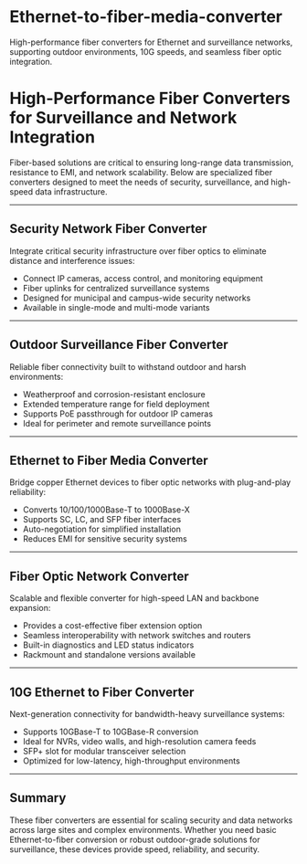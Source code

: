 # Ethernet-to-fiber-media-converter
High-performance fiber converters for Ethernet and surveillance networks, supporting outdoor environments, 10G speeds, and seamless fiber optic integration.

# High-Performance Fiber Converters for Surveillance and Network Integration

Fiber-based solutions are critical to ensuring long-range data transmission, resistance to EMI, and network scalability. Below are specialized fiber converters designed to meet the needs of security, surveillance, and high-speed data infrastructure.

---

## Security Network Fiber Converter

Integrate critical security infrastructure over fiber optics to eliminate distance and interference issues:

- Connect IP cameras, access control, and monitoring equipment  
- Fiber uplinks for centralized surveillance systems  
- Designed for municipal and campus-wide security networks  
- Available in single-mode and multi-mode variants  

---

## Outdoor Surveillance Fiber Converter

Reliable fiber connectivity built to withstand outdoor and harsh environments:

- Weatherproof and corrosion-resistant enclosure  
- Extended temperature range for field deployment  
- Supports PoE passthrough for outdoor IP cameras  
- Ideal for perimeter and remote surveillance points  

---

## Ethernet to Fiber Media Converter

Bridge copper Ethernet devices to fiber optic networks with plug-and-play reliability:

- Converts 10/100/1000Base-T to 1000Base-X  
- Supports SC, LC, and SFP fiber interfaces  
- Auto-negotiation for simplified installation  
- Reduces EMI for sensitive security systems  

---

## Fiber Optic Network Converter

Scalable and flexible converter for high-speed LAN and backbone expansion:

- Provides a cost-effective fiber extension option  
- Seamless interoperability with network switches and routers  
- Built-in diagnostics and LED status indicators  
- Rackmount and standalone versions available  

---

## 10G Ethernet to Fiber Converter

Next-generation connectivity for bandwidth-heavy surveillance systems:

- Supports 10GBase-T to 10GBase-R conversion  
- Ideal for NVRs, video walls, and high-resolution camera feeds  
- SFP+ slot for modular transceiver selection  
- Optimized for low-latency, high-throughput environments  

---

## Summary

These fiber converters are essential for scaling security and data networks across large sites and complex environments. Whether you need basic Ethernet-to-fiber conversion or robust outdoor-grade solutions for surveillance, these devices provide speed, reliability, and security.
